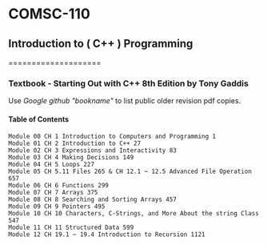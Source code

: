 # COMSC-110
## Introduction to ( C++ ) Programming
====================
### Textbook - Starting Out with C++ 8th Edition by Tony Gaddis
Use *Google github "bookname"* to list public older revision pdf copies.
    
    
#### Table of Contents

    Module 00 CH 1 Introduction to Computers and Programming 1
    Module 01 CH 2 Introduction to C++ 27
    Module 02 CH 3 Expressions and Interactivity 83
    Module 03 CH 4 Making Decisions 149
    Module 04 CH 5 Loops 227
    Module 05 CH 5.11 Files 265 & CH 12.1 ~ 12.5 Advanced File Operation 657
    Module 06 CH 6 Functions 299
    Module 07 CH 7 Arrays 375
    Module 08 CH 8 Searching and Sorting Arrays 457
    Module 09 CH 9 Pointers 495
    Module 10 CH 10 Characters, C-Strings, and More About the string Class 547
    Module 11 CH 11 Structured Data 599 
    Module 12 CH 19.1 ~ 19.4 Introduction to Recursion 1121
